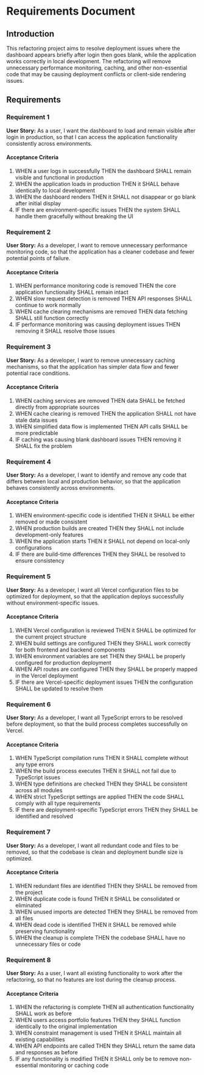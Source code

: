 # Requirements Document

## Introduction

This refactoring project aims to resolve deployment issues where the dashboard appears briefly after login then goes blank, while the application works correctly in local development. The refactoring will remove unnecessary performance monitoring, caching, and other non-essential code that may be causing deployment conflicts or client-side rendering issues.

## Requirements

### Requirement 1

**User Story:** As a user, I want the dashboard to load and remain visible after login in production, so that I can access the application functionality consistently across environments.

#### Acceptance Criteria

1. WHEN a user logs in successfully THEN the dashboard SHALL remain visible and functional in production
2. WHEN the application loads in production THEN it SHALL behave identically to local development
3. WHEN the dashboard renders THEN it SHALL not disappear or go blank after initial display
4. IF there are environment-specific issues THEN the system SHALL handle them gracefully without breaking the UI

### Requirement 2

**User Story:** As a developer, I want to remove unnecessary performance monitoring code, so that the application has a cleaner codebase and fewer potential points of failure.

#### Acceptance Criteria

1. WHEN performance monitoring code is removed THEN the core application functionality SHALL remain intact
2. WHEN slow request detection is removed THEN API responses SHALL continue to work normally
3. WHEN cache clearing mechanisms are removed THEN data fetching SHALL still function correctly
4. IF performance monitoring was causing deployment issues THEN removing it SHALL resolve those issues

### Requirement 3

**User Story:** As a developer, I want to remove unnecessary caching mechanisms, so that the application has simpler data flow and fewer potential race conditions.

#### Acceptance Criteria

1. WHEN caching services are removed THEN data SHALL be fetched directly from appropriate sources
2. WHEN cache clearing is removed THEN the application SHALL not have stale data issues
3. WHEN simplified data flow is implemented THEN API calls SHALL be more predictable
4. IF caching was causing blank dashboard issues THEN removing it SHALL fix the problem

### Requirement 4

**User Story:** As a developer, I want to identify and remove any code that differs between local and production behavior, so that the application behaves consistently across environments.

#### Acceptance Criteria

1. WHEN environment-specific code is identified THEN it SHALL be either removed or made consistent
2. WHEN production builds are created THEN they SHALL not include development-only features
3. WHEN the application starts THEN it SHALL not depend on local-only configurations
4. IF there are build-time differences THEN they SHALL be resolved to ensure consistency

### Requirement 5

**User Story:** As a developer, I want all Vercel configuration files to be optimized for deployment, so that the application deploys successfully without environment-specific issues.

#### Acceptance Criteria

1. WHEN Vercel configuration is reviewed THEN it SHALL be optimized for the current project structure
2. WHEN build settings are configured THEN they SHALL work correctly for both frontend and backend components
3. WHEN environment variables are set THEN they SHALL be properly configured for production deployment
4. WHEN API routes are configured THEN they SHALL be properly mapped in the Vercel deployment
5. IF there are Vercel-specific deployment issues THEN the configuration SHALL be updated to resolve them

### Requirement 6

**User Story:** As a developer, I want all TypeScript errors to be resolved before deployment, so that the build process completes successfully on Vercel.

#### Acceptance Criteria

1. WHEN TypeScript compilation runs THEN it SHALL complete without any type errors
2. WHEN the build process executes THEN it SHALL not fail due to TypeScript issues
3. WHEN type definitions are checked THEN they SHALL be consistent across all modules
4. WHEN strict TypeScript settings are applied THEN the code SHALL comply with all type requirements
5. IF there are deployment-specific TypeScript errors THEN they SHALL be identified and resolved

### Requirement 7

**User Story:** As a developer, I want all redundant code and files to be removed, so that the codebase is clean and deployment bundle size is optimized.

#### Acceptance Criteria

1. WHEN redundant files are identified THEN they SHALL be removed from the project
2. WHEN duplicate code is found THEN it SHALL be consolidated or eliminated
3. WHEN unused imports are detected THEN they SHALL be removed from all files
4. WHEN dead code is identified THEN it SHALL be removed while preserving functionality
5. WHEN the cleanup is complete THEN the codebase SHALL have no unnecessary files or code

### Requirement 8

**User Story:** As a user, I want all existing functionality to work after the refactoring, so that no features are lost during the cleanup process.

#### Acceptance Criteria

1. WHEN the refactoring is complete THEN all authentication functionality SHALL work as before
2. WHEN users access portfolio features THEN they SHALL function identically to the original implementation
3. WHEN constraint management is used THEN it SHALL maintain all existing capabilities
4. WHEN API endpoints are called THEN they SHALL return the same data and responses as before
5. IF any functionality is modified THEN it SHALL only be to remove non-essential monitoring or caching code